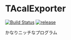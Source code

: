# TAcalExporter

[![Build Status](https://travis-ci.org/sasagar/tacalexporter.svg?branch=master)](https://travis-ci.org/sasagar/tacalexporter)
[![release](http://github-release-version.herokuapp.com/github/allure-framework/allure-core/release.svg?style=flat)](https://github.com/allure-framework/allure-core/releases/latest)

かなりニッチなプログラム
